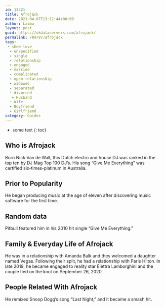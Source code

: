 ```yaml
---
id: 13321
title: Afrojack
date: 2021-04-07T13:12:44+00:00
author: Laima
layout: post
guid: https://ukdataservers.com/afrojack/
permalink: /04/07/afrojack
tags:
 - show love
  - unspecified
  - single
  - relationship
  - engaged
  - married
  - complicated
  - open relationship
  - widowed
  - separated
  - divorced
   - Husband
  - Wife
  - Boyfriend
  - Girlfriend
category: Guides
---
```


* some text
{: toc}


## Who is Afrojack
                  
                  
                  
Born Nick Van de Wall, this Dutch electro and house DJ was ranked in the top ten by DJ Mag Top 100 DJ&#8217;s. His song &#8220;Give Me Everything&#8221; was certified six-times-platinum in Australia.
                  
              
            
              
            
                
                
                
## Prior to Popularity
                  
                  
                  
He began producing music at the age of eleven after discovering music software for the first time.
                  
              
            
              
            
                
                
                
## Random data
                  
                  
                  
Pitbull featured him in his 2010 hit single &#8220;Give Me Everything.&#8221;
                  
              
            
              
            
                
                
                
## Family & Everyday Life of Afrojack
                  
                  
                  
He was in a relationship with Amanda Balk and they welcomed a daughter named Vegas. Following their split, he had a relationship with Paris Hilton. In late 2019, he became engaged to reality star Elettra Lamborghini and the couple tied on the knot on September 26, 2020.
                  
              
            
              
            
                
                
                
## People Related With Afrojack
                  
                  
                  
He remixed Snoop Dogg&#8217;s song &#8220;Last Night,&#8221; and it became a smash hit.
                  
              
            
              
            
                
              
            
              
              
            
            
              
            
          
          
          